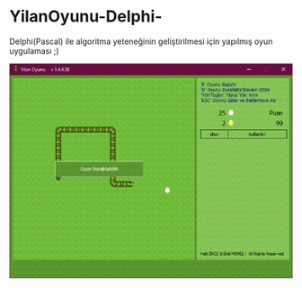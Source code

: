 # YilanOyunu-Delphi-

Delphi(Pascal) ile algoritma yeteneğinin geliştirilmesi için yapılmış oyun uygulaması ;)

<img src="https://github.com/halitince/YilanOyunu-Delphi-/blob/master/img/yilan.png"  />
